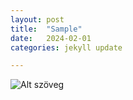 ```yaml
---
layout: post
title:  "Sample"
date:   2024-02-01
categories: jekyll update

---
```


<img src="./assets/test2.png" alt="Alt szöveg">